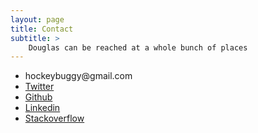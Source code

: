 ```yaml
---
layout: page
title: Contact
subtitle: >
    Douglas can be reached at a whole bunch of places
---
```


<ul id="contacts-list">
  <li class="col-md-4">
    <div>
      <span>hockeybuggy&#64;gmail.com</span>
    </div>
  </li>

  <li class="col-md-4">
    <div>
      <a href="https://twitter.com/hockeybuggy">Twitter</a>
    </div>
  </li>

  <li class="col-md-4">
    <div>
      <a href="https://github.com/hockeybuggy">Github</a>
    </div>
  </li>

  <li class="col-md-4">
    <div>
      <a href="https://www.linkedin.com/in/douglas-anderson-00636b32">Linkedin</a>
    </div>
  </li>

  <li class="col-md-4">
    <div>
      <a href="http://stackoverflow.com/users/1745922/douglas-anderson">Stackoverflow</a>
    </div>
  </li>
</ul>


